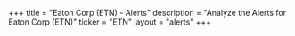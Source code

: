 +++
title = "Eaton Corp (ETN) - Alerts"
description = "Analyze the Alerts for Eaton Corp (ETN)"
ticker = "ETN"
layout = "alerts"
+++

